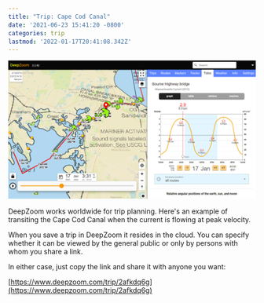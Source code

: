 ```yaml
---
title: "Trip: Cape Cod Canal"
date: '2021-06-23 15:41:20 -0800'
categories: trip
lastmod: '2022-01-17T20:41:08.342Z'
---
```



[![](/assets/images/cape-cod-canal.png)](https://www.deepzoom.com/trip/2afkdq6g)


DeepZoom works worldwide for trip planning.  Here's an example of transiting the Cape Cod Canal 
when the current is flowing at peak velocity.

When you save a trip in DeepZoom it resides in the cloud.  You can specify whether it can be viewed by the general public
or only by persons with whom you share a link.

In either case, just copy the link and share it with anyone you want:

[https://www.deepzoom.com/trip/2afkdq6g](https://www.deepzoom.com/trip/2afkdq6g)








